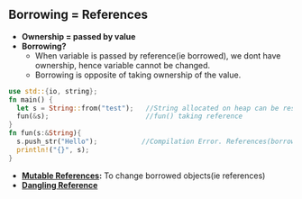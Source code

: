 ## Borrowing = References
- **Ownership = passed by value**
- **Borrowing?** 
  - When variable is passed by reference(ie borrowed), we dont have ownership, hence variable cannot be changed.
  - Borrowing is opposite of taking ownership of the value.
```rust
use std::{io, string};      
fn main() {
  let s = String::from("test");   //String allocated on heap can be resized.
  fun(&s);                        //fun() taking reference
}
fn fun(s:&String){
  s.push_str("Hello");           //Compilation Error. References(borrowed objects) cannot be changed.
  println!("{}", s);
}
```
- **[Mutable References](Mutable_References):** To change borrowed objects(ie references)
- **[Dangling Reference](Dangling_Reference)**

